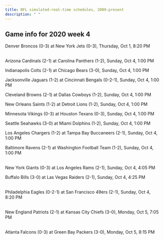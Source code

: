 ```yaml
---
title: NFL simulated-real-time schedules, 2009-present
description: " "
---
```


## Game info for 2020 week 4
Denver Broncos (0-3) at New York Jets (0-3), Thursday, Oct 1, 8:20 PM

<br/>Arizona Cardinals (2-1) at Carolina Panthers (1-2), Sunday, Oct 4, 1:00 PM

Indianapolis Colts (2-1) at Chicago Bears (3-0), Sunday, Oct 4, 1:00 PM

Jacksonville Jaguars (1-2) at Cincinnati Bengals (0-2-1), Sunday, Oct 4, 1:00 PM

Cleveland Browns (2-1) at Dallas Cowboys (1-2), Sunday, Oct 4, 1:00 PM

New Orleans Saints (1-2) at Detroit Lions (1-2), Sunday, Oct 4, 1:00 PM

Minnesota Vikings (0-3) at Houston Texans (0-3), Sunday, Oct 4, 1:00 PM

Seattle Seahawks (3-0) at Miami Dolphins (1-2), Sunday, Oct 4, 1:00 PM

Los Angeles Chargers (1-2) at Tampa Bay Buccaneers (2-1), Sunday, Oct 4, 1:00 PM

Baltimore Ravens (2-1) at Washington Football Team (1-2), Sunday, Oct 4, 1:00 PM

<br/>New York Giants (0-3) at Los Angeles Rams (2-1), Sunday, Oct 4, 4:05 PM

Buffalo Bills (3-0) at Las Vegas Raiders (2-1), Sunday, Oct 4, 4:25 PM

<br/>Philadelphia Eagles (0-2-1) at San Francisco 49ers (2-1), Sunday, Oct 4, 8:20 PM

<br/>New England Patriots (2-1) at Kansas City Chiefs (3-0), Monday, Oct 5, 7:05 PM

<br/>Atlanta Falcons (0-3) at Green Bay Packers (3-0), Monday, Oct 5, 8:15 PM


